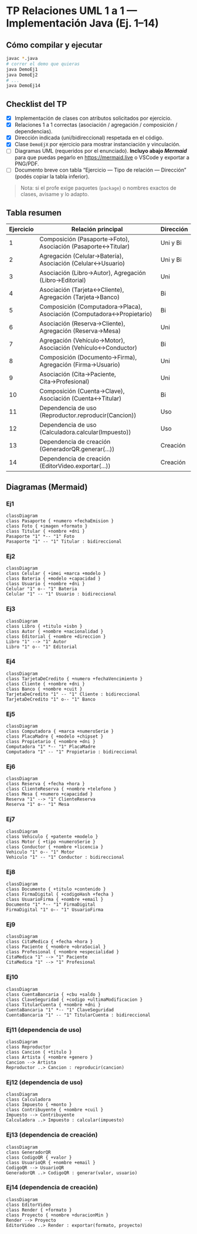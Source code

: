 # TP Relaciones UML 1 a 1 — Implementación Java (Ej. 1–14)

## Cómo compilar y ejecutar
```bash
javac *.java
# correr el demo que quieras
java DemoEj1
java DemoEj2
# ...
java DemoEj14
```

## Checklist del TP
- [x] Implementación de clases con atributos solicitados por ejercicio.
- [x] Relaciones 1 a 1 correctas (asociación / agregación / composición / dependencias).
- [x] Dirección indicada (uni/bidireccional) respetada en el código.
- [x] Clase `DemoEjX` por ejercicio para mostrar instanciación y vinculación.
- [ ] Diagramas UML (requeridos por el enunciado). **Incluyo abajo _Mermaid_** para que puedas pegarlo en https://mermaid.live o VSCode y exportar a PNG/PDF.
- [ ] Documento breve con tabla “Ejercicio — Tipo de relación — Dirección” (podés copiar la tabla inferior).

> Nota: si el profe exige paquetes (`package`) o nombres exactos de clases, avisame y lo adapto.

## Tabla resumen
| Ejercicio | Relación principal | Dirección |
|---|---|---|
| 1 | Composición (Pasaporte→Foto), Asociación (Pasaporte↔Titular) | Uni y Bi |
| 2 | Agregación (Celular→Batería), Asociación (Celular↔Usuario) | Uni y Bi |
| 3 | Asociación (Libro→Autor), Agregación (Libro→Editorial) | Uni |
| 4 | Asociación (Tarjeta↔Cliente), Agregación (Tarjeta→Banco) | Bi |
| 5 | Composición (Computadora→Placa), Asociación (Computadora↔Propietario) | Bi |
| 6 | Asociación (Reserva→Cliente), Agregación (Reserva→Mesa) | Uni |
| 7 | Agregación (Vehículo→Motor), Asociación (Vehículo↔Conductor) | Bi |
| 8 | Composición (Documento→Firma), Agregación (Firma→Usuario) | Uni |
| 9 | Asociación (Cita→Paciente, Cita→Profesional) | Uni |
| 10 | Composición (Cuenta→Clave), Asociación (Cuenta↔Titular) | Bi |
| 11 | Dependencia de uso (Reproductor.reproducir(Cancion)) | Uso |
| 12 | Dependencia de uso (Calculadora.calcular(Impuesto)) | Uso |
| 13 | Dependencia de creación (GeneradorQR.generar(...)) | Creación |
| 14 | Dependencia de creación (EditorVideo.exportar(...)) | Creación |

## Diagramas (Mermaid)

### Ej1
```mermaid
classDiagram
class Pasaporte { +numero +fechaEmision }
class Foto { +imagen +formato }
class Titular { +nombre +dni }
Pasaporte "1" *-- "1" Foto
Pasaporte "1" -- "1" Titular : bidireccional
```

### Ej2
```mermaid
classDiagram
class Celular { +imei +marca +modelo }
class Bateria { +modelo +capacidad }
class Usuario { +nombre +dni }
Celular "1" o-- "1" Bateria
Celular "1" -- "1" Usuario : bidireccional
```

### Ej3
```mermaid
classDiagram
class Libro { +titulo +isbn }
class Autor { +nombre +nacionalidad }
class Editorial { +nombre +direccion }
Libro "1" --> "1" Autor
Libro "1" o-- "1" Editorial
```

### Ej4
```mermaid
classDiagram
class TarjetaDeCredito { +numero +fechaVencimiento }
class Cliente { +nombre +dni }
class Banco { +nombre +cuit }
TarjetaDeCredito "1" -- "1" Cliente : bidireccional
TarjetaDeCredito "1" o-- "1" Banco
```

### Ej5
```mermaid
classDiagram
class Computadora { +marca +numeroSerie }
class PlacaMadre { +modelo +chipset }
class Propietario { +nombre +dni }
Computadora "1" *-- "1" PlacaMadre
Computadora "1" -- "1" Propietario : bidireccional
```

### Ej6
```mermaid
classDiagram
class Reserva { +fecha +hora }
class ClienteReserva { +nombre +telefono }
class Mesa { +numero +capacidad }
Reserva "1" --> "1" ClienteReserva
Reserva "1" o-- "1" Mesa
```

### Ej7
```mermaid
classDiagram
class Vehiculo { +patente +modelo }
class Motor { +tipo +numeroSerie }
class Conductor { +nombre +licencia }
Vehiculo "1" o-- "1" Motor
Vehiculo "1" -- "1" Conductor : bidireccional
```

### Ej8
```mermaid
classDiagram
class Documento { +titulo +contenido }
class FirmaDigital { +codigoHash +fecha }
class UsuarioFirma { +nombre +email }
Documento "1" *-- "1" FirmaDigital
FirmaDigital "1" o-- "1" UsuarioFirma
```

### Ej9
```mermaid
classDiagram
class CitaMedica { +fecha +hora }
class Paciente { +nombre +obraSocial }
class Profesional { +nombre +especialidad }
CitaMedica "1" --> "1" Paciente
CitaMedica "1" --> "1" Profesional
```

### Ej10
```mermaid
classDiagram
class CuentaBancaria { +cbu +saldo }
class ClaveSeguridad { +codigo +ultimaModificacion }
class TitularCuenta { +nombre +dni }
CuentaBancaria "1" *-- "1" ClaveSeguridad
CuentaBancaria "1" -- "1" TitularCuenta : bidireccional
```

### Ej11 (dependencia de uso)
```mermaid
classDiagram
class Reproductor
class Cancion { +titulo }
class Artista { +nombre +genero }
Cancion --> Artista
Reproductor ..> Cancion : reproducir(cancion)
```

### Ej12 (dependencia de uso)
```mermaid
classDiagram
class Calculadora
class Impuesto { +monto }
class Contribuyente { +nombre +cuil }
Impuesto --> Contribuyente
Calculadora ..> Impuesto : calcular(impuesto)
```

### Ej13 (dependencia de creación)
```mermaid
classDiagram
class GeneradorQR
class CodigoQR { +valor }
class UsuarioQR { +nombre +email }
CodigoQR --> UsuarioQR
GeneradorQR ..> CodigoQR : generar(valor, usuario)
```

### Ej14 (dependencia de creación)
```mermaid
classDiagram
class EditorVideo
class Render { +formato }
class Proyecto { +nombre +duracionMin }
Render --> Proyecto
EditorVideo ..> Render : exportar(formato, proyecto)
```
